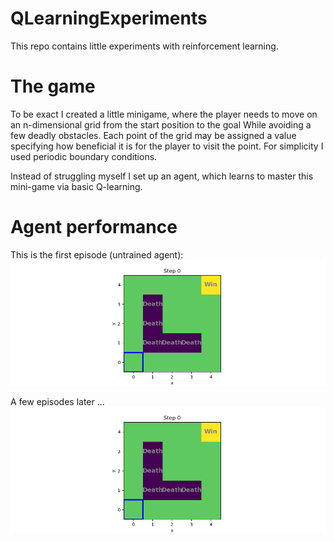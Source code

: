 # QLearningExperiments
This repo contains little experiments with reinforcement learning.

# The game 
To be exact I created a little minigame, 
where the player needs to move on an n-dimensional grid from the start position to the goal
While avoiding a few deadly obstacles. Each point of the grid may be assigned a 
value specifying how beneficial it is for the player to visit the point. 
For simplicity I used periodic boundary conditions.

Instead of struggling myself I set up an agent, 
which learns to master this mini-game via basic Q-learning.

# Agent performance

This is the first episode (untrained agent):
![Alt Text](https://github.com/jcartus/QLearningExperiments/blob/main/animations/before_training.gif?raw=true)


A few episodes later ...
![Alt Text](https://github.com/jcartus/QLearningExperiments/blob/main/animations/after_training.gif?raw=true)
